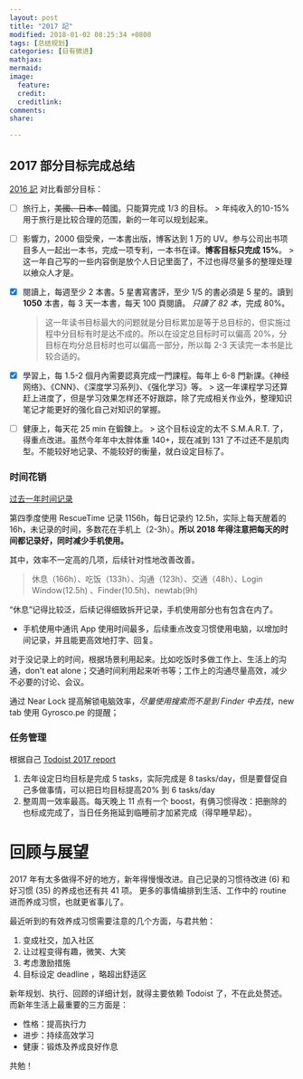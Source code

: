 ```yaml
---
layout: post
title: "2017 記"
modified: 2018-01-02 08:25:34 +0800
tags: [总结规划]
categories: [日有微进]
mathjax: 
mermaid: 
image:
  feature: 
  credit: 
  creditlink: 
comments: 
share: 

---
```




## 2017 部分目标完成总结

[2016 記](http://blog.josephjctang.com/2017-01/annual-review/) 对比看部分目标：

- [ ] 旅行上，~~美國、日本、~~韓國。只能算完成 1/3 的目标。
      >  年纯收入的10-15%用于旅行是比较合理的范围，新的一年可以规划起来。

- [ ] 影響力，2000 個受衆，一本書出版，博客达到 1 万的 UV。参与公司出书项目多人一起出一本书，完成一项专利，一本书在译。**博客目标只完成 15%**。
      > ​这一年自己写的一些内容倒是放个人日记里面了，不过也得尽量多的整理处理以飨众人才是。

- [x] 閱讀上，每週至少 2 本書。5 星書寫書評，至少 1/5 的書必須是 5 星的。讀到 **1050**  本書，每 3 天一本書，每天 100 頁閱讀。 *只讀了 82 本*，完成 80%。
     > 这一年读书目标最大的问题就是分目标累加是等于总目标的，但实施过程中分目标有时是达不成的。所以在设定总目标时可以偏高 20%，分目标在均分总目标时也可以偏高一部分，所以每 2-3 天读完一本书是比较合适的。

- [x] 學習上，每 1.5-2 個月內需要認真完成一門課程。每年上 6-8 門新課。《神经网络》、《CNN》、《深度学习系列》、《强化学习》等。
      > 这一年课程学习还算赶上进度了，但是学习效果怎样还不好跟踪，除了完成相关作业外，整理知识笔记才能更好的强化自己对知识的掌握。

- [ ] 健康上，每天花 25 min 在鍛鍊上。
      > 这个目标设定的太不 S.M.A.R.T. 了，得重点改进。虽然今年年中太胖体重 140+，现在减到 131 了不过还不是肌肉型。不能较好地记录、不能较好的衡量，就白设定目标了。





### 时间花销

[过去一年时间记录](https://www.rescuetime.com/year-in-review/2017/B63fLk3VYA3fB4xg0dmiruk5fudVlJIa_clJynKk)

第四季度使用 RescueTime 记录 1156h，每日记录约 12.5h，实际上每天醒着的 16h，未记录的时间，多数花在手机上（2-3h）。**所以 2018 年得注意把每天的时间都记录好，同时减少手机使用。**

其中，效率不一定高的几项，后续针对性地改善改善。

>  休息（166h）、吃饭（133h）、沟通（123h）、交通（48h）、Login Window(12.5h) 、Finder(10.5h)、newtab(9h)

“休息”记得比较泛，后续记得细致拆开记录，手机使用部分也有包含在内了。

- 手机使用中通讯 App 使用时间最多，后续重点改变习惯使用电脑，以增加时间记录，并且能更高效地打字、回复。


对于没记录上的时间，根据场景利用起来。比如吃饭时多做工作上、生活上的沟通，don't eat alone；交通时间利用起来听书等；工作上的沟通尽量高效，减少不必要的讨论、会议。

通过 Near Lock 提高解锁电脑效率，*尽量使用搜索而不是到 Finder 中去找*，new tab 使用 Gyrosco.pe 的提醒；

### 任务管理

根据自己 [Todoist 2017 report](https://todoist.com/review/2017/eyJhbGciOiJIUzI1NiIsInR5cCI6IkpXVCJ9.eyJqdGkiOiJOcnBLVGZueiIsInVpZCI6MTk2OTcwLCJ5ZWFyIjoyMDE3fQ.a0PiZhq6qW6gRbroIIyNaYllelpXifiXoqUhvgxA5_8) 

1. 去年设定日均目标是完成 5 tasks，实际完成是 8 tasks/day，但是要督促自己多做事情，可以把日均目标提高20% 到 6 tasks/day 
2. 整周周一效率最高。每天晚上 11 点有一个 boost，有俩习惯得改：把删除的也标成完成了，当日任务拖延到临睡前才加紧完成（得早睡早起）。

# 回顾与展望

2017 年有太多做得不好的地方，新年得慢慢改进。自己记录的习惯待改进 (6) 和好习惯 (35) 的养成也还有共 41 项。
更多的事情编排到生活、工作中的 routine 进而养成习惯，也就更省事儿了。

最近听到的有效养成习惯需要注意的几个方面，与君共勉：
1. 变成社交，加入社区
2. 让过程变得有趣，微笑、大笑
3. 考虑激励措施
4. 目标设定 deadline ，略超出舒适区

新年规划、执行、回顾的详细计划，就得主要依赖 Todoist 了，不在此处赘述。而新年生活上最重要的三方面是：

- 性格：提高执行力
- 进步：持续高效学习
- 健康：锻炼及养成良好作息

共勉！


